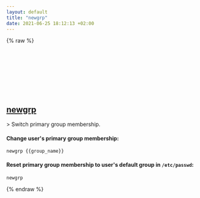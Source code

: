 ```yaml
---
layout: default
title: "newgrp"
date: 2021-06-25 18:12:13 +02:00
---
```

{% raw %}
<h2 id="newgrp">
  <a href="/en/linux/newgrp.html">newgrp</a> <a href="#newgrp"><svg class="icon">
    <use href="/assets/images/unicode_sprite.svg#link" />
  </svg></a>
</h2>
> Switch primary group membership.

#### Change user's primary group membership:
```shell
newgrp {{group_name}}
```
#### Reset primary group membership to user's default group in `/etc/passwd`:
```shell
newgrp
```
{% endraw %}